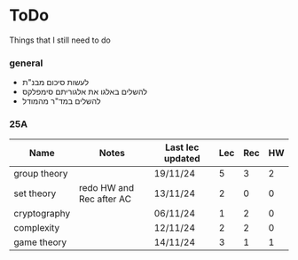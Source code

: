 # ToDo

Things that I still need to do

### general

 - לעשות סיכום מבנ"ת
 - להשלים באלגו את אלגוריתם סימפלקס
 - להשלים במד"ר מהמודל

### 25A

| Name | Notes | Last lec updated | Lec | Rec | HW |
|---|---|---|---|---|---|
| group theory | 						  | 19/11/24 | 5 | 3 | 2 |
| set theory   | redo HW and Rec after AC | 13/11/24 | 2 | 0 | 0 |
| cryptography | 						  | 06/11/24 | 1 | 2 | 0 |
| complexity   | 						  | 12/11/24 | 2 | 2 | 0 |
| game theory  | 						  | 14/11/24 | 3 | 1 | 1 |
